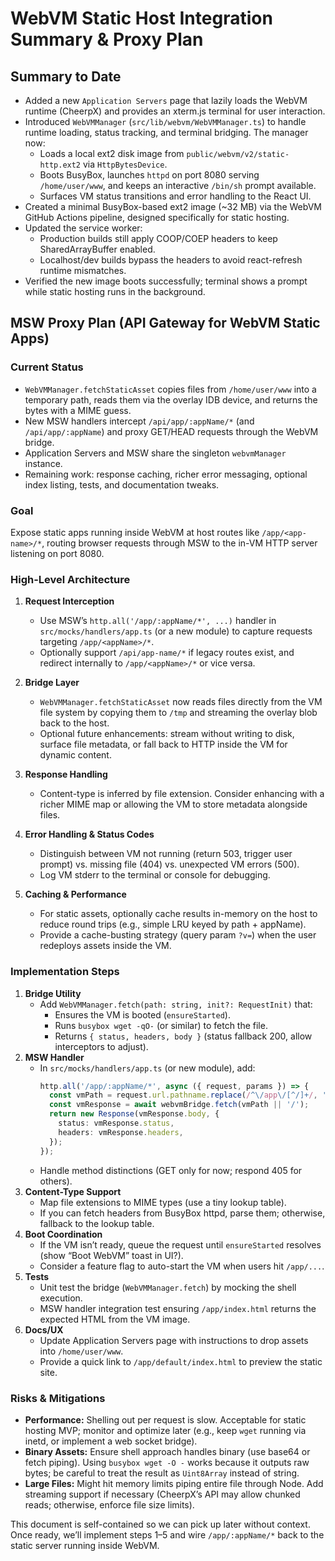 # WebVM Static Host Integration Summary & Proxy Plan

## Summary to Date
- Added a new `Application Servers` page that lazily loads the WebVM runtime (CheerpX) and provides an xterm.js terminal for user interaction.
- Introduced `WebVMManager` (`src/lib/webvm/WebVMManager.ts`) to handle runtime loading, status tracking, and terminal bridging. The manager now:
  - Loads a local ext2 disk image from `public/webvm/v2/static-http.ext2` via `HttpBytesDevice`.
  - Boots BusyBox, launches `httpd` on port 8080 serving `/home/user/www`, and keeps an interactive `/bin/sh` prompt available.
  - Surfaces VM status transitions and error handling to the React UI.
- Created a minimal BusyBox-based ext2 image (~32 MB) via the WebVM GitHub Actions pipeline, designed specifically for static hosting.
- Updated the service worker:
  - Production builds still apply COOP/COEP headers to keep SharedArrayBuffer enabled.
  - Localhost/dev builds bypass the headers to avoid react-refresh runtime mismatches.
- Verified the new image boots successfully; terminal shows a prompt while static hosting runs in the background.

## MSW Proxy Plan (API Gateway for WebVM Static Apps)

### Current Status
- `WebVMManager.fetchStaticAsset` copies files from `/home/user/www` into a temporary path, reads them via the overlay IDB device, and returns the bytes with a MIME guess.
- New MSW handlers intercept `/api/app/:appName/*` (and `/api/app/:appName`) and proxy GET/HEAD requests through the WebVM bridge.
- Application Servers and MSW share the singleton `webvmManager` instance.
- Remaining work: response caching, richer error messaging, optional index listing, tests, and documentation tweaks.

### Goal
Expose static apps running inside WebVM at host routes like `/app/<app-name>/*`, routing browser requests through MSW to the in-VM HTTP server listening on port 8080.

### High-Level Architecture
1. **Request Interception**
   - Use MSW’s `http.all('/app/:appName/*', ...)` handler in `src/mocks/handlers/app.ts` (or a new module) to capture requests targeting `/app/<appName>/*`.
   - Optionally support `/api/app-name/*` if legacy routes exist, and redirect internally to `/app/<appName>/*` or vice versa.

2. **Bridge Layer**
   - `WebVMManager.fetchStaticAsset` now reads files directly from the VM file system by copying them to `/tmp` and streaming the overlay blob back to the host.
   - Optional future enhancements: stream without writing to disk, surface file metadata, or fall back to HTTP inside the VM for dynamic content.

3. **Response Handling**
   - Content-type is inferred by file extension. Consider enhancing with a richer MIME map or allowing the VM to store metadata alongside files.

4. **Error Handling & Status Codes**
   - Distinguish between VM not running (return 503, trigger user prompt) vs. missing file (404) vs. unexpected VM errors (500).
   - Log VM stderr to the terminal or console for debugging.

5. **Caching & Performance**
   - For static assets, optionally cache results in-memory on the host to reduce round trips (e.g., simple LRU keyed by path + appName).
   - Provide a cache-busting strategy (query param `?v=`) when the user redeploys assets inside the VM.

### Implementation Steps
1. **Bridge Utility**
   - Add `WebVMManager.fetch(path: string, init?: RequestInit)` that:
     - Ensures the VM is booted (`ensureStarted`).
     - Runs `busybox wget -qO-` (or similar) to fetch the file.
     - Returns `{ status, headers, body }` (status fallback 200, allow interceptors to adjust).
2. **MSW Handler**
   - In `src/mocks/handlers/app.ts` (or new module), add:
     ```ts
     http.all('/app/:appName/*', async ({ request, params }) => {
       const vmPath = request.url.pathname.replace(/^\/app\/[^/]+/, '');
       const vmResponse = await webvmBridge.fetch(vmPath || '/');
       return new Response(vmResponse.body, {
         status: vmResponse.status,
         headers: vmResponse.headers,
       });
     });
     ```
   - Handle method distinctions (GET only for now; respond 405 for others).
3. **Content-Type Support**
   - Map file extensions to MIME types (use a tiny lookup table).
   - If you can fetch headers from BusyBox httpd, parse them; otherwise, fallback to the lookup table.
4. **Boot Coordination**
   - If the VM isn’t ready, queue the request until `ensureStarted` resolves (show “Boot WebVM” toast in UI?).
   - Consider a feature flag to auto-start the VM when users hit `/app/...`.
5. **Tests**
   - Unit test the bridge (`WebVMManager.fetch`) by mocking the shell execution.
   - MSW handler integration test ensuring `/app/index.html` returns the expected HTML from the VM image.
6. **Docs/UX**
   - Update Application Servers page with instructions to drop assets into `/home/user/www`.
   - Provide a quick link to `/app/default/index.html` to preview the static site.

### Risks & Mitigations
- **Performance:** Shelling out per request is slow. Acceptable for static hosting MVP; monitor and optimize later (e.g., keep `wget` running via inetd, or implement a web socket bridge).
- **Binary Assets:** Ensure shell approach handles binary (use base64 or fetch piping). Using `busybox wget -O -` works because it outputs raw bytes; be careful to treat the result as `Uint8Array` instead of string.
- **Large Files:** Might hit memory limits piping entire file through Node. Add streaming support if necessary (CheerpX’s API may allow chunked reads; otherwise, enforce file size limits).

This document is self-contained so we can pick up later without context. Once ready, we’ll implement steps 1–5 and wire `/app/:appName/*` back to the static server running inside WebVM.
